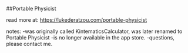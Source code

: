 ##Portable Physicist

read more at: https://lukederatzou.com/portable-physicist

notes:
-was originally called KintematicsCalculator, was later renamed to Portable Physicist
-is no longer available in the app store.
-questions, please contact me.
